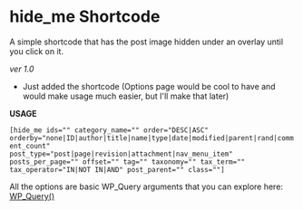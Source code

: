 # hide_me Shortcode

A simple shortcode that has the post image hidden under an overlay until you click on it. 

*ver 1.0*

- Just added the shortcode (Options page would be cool to have and would make usage much easier, but I'll make that later) 
 

**USAGE**


<code>[hide_me ids="" category_name="" order="DESC|ASC" orderby="none|ID|author|title|name|type|date|modified|parent|rand|comment_count" post_type="post|page|revision|attachment|nav_menu_item" posts_per_page="" offset="" tag="" taxonomy="" tax_term="" tax_operator="IN|NOT IN|AND" post_parent="" class=""]</code>

All the options are basic WP_Query arguments that you can explore here: <a href="https://codex.wordpress.org/Class_Reference/WP_Query">WP_Query()</a>
